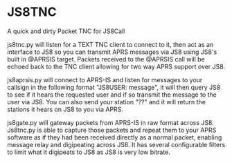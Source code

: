 # JS8TNC
A quick and dirty Packet TNC for JS8Call


js8tnc.py will listen for a TEXT TNC client to connect to it, then act as an interface to JS8 so you can transmit APRS messages via JS8 using JS8's built in @APRSIS target.
Packets received to the @APRSIS call will be echoed back to the TNC client allowing for two way APRS support over JS8.

js8aprsis.py will connect to APRS-IS and listen for messages to your callsign in the following format "JS8USER: message", it will then query JS8 to see if it hears the requested
             user and if so transmit the message to the user via JS8. 
You can also send your station "??" and it will return the stations it hears on JS8 to you via APRS. 

js8gate.py will gateway packets from APRS-IS in raw format across JS8. Js8tnc.py is able to capture those packets
and repeat them to your APRS software as if they had been received directly as a normal packet, enabling message relay
and digipeating across JS8. It has several configurable filters to limit what it digipeats to JS8 as JS8 is very low bitrate.
